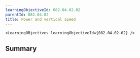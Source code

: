 ```yaml
---
learningObjectiveId: 082.04.02.02
parentId: 082.04.02
title: Power and vertical speed
---
```


```tsx eval
<LearningOBjectives learningObjectiveId={082.04.02.02} />
```

## Summary
